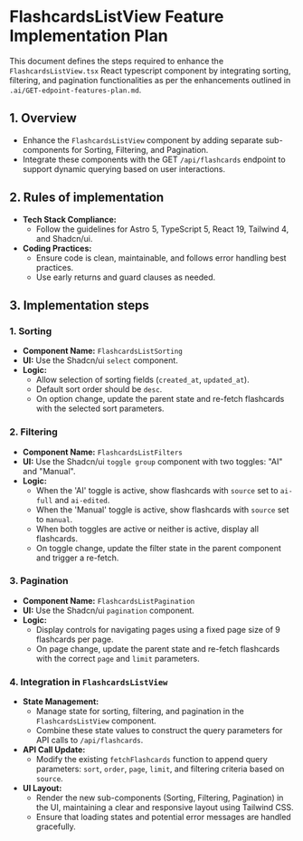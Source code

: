 # FlashcardsListView Feature Implementation Plan

This document defines the steps required to enhance the `FlashcardsListView.tsx` React typescript component by integrating sorting, filtering, and pagination functionalities as per the enhancements outlined in `.ai/GET-edpoint-features-plan.md`.

## 1. Overview

- Enhance the `FlashcardsListView` component by adding separate sub-components for Sorting, Filtering, and Pagination.
- Integrate these components with the GET `/api/flashcards` endpoint to support dynamic querying based on user interactions.

## 2. Rules of implementation

- **Tech Stack Compliance:**
  - Follow the guidelines for Astro 5, TypeScript 5, React 19, Tailwind 4, and Shadcn/ui.
- **Coding Practices:**
  - Ensure code is clean, maintainable, and follows error handling best practices.
  - Use early returns and guard clauses as needed.

## 3. Implementation steps

### 1. Sorting

- **Component Name:** `FlashcardsListSorting`
- **UI:** Use the Shadcn/ui `select` component.
- **Logic:**
  - Allow selection of sorting fields (`created_at`, `updated_at`).
  - Default sort order should be `desc`.
  - On option change, update the parent state and re-fetch flashcards with the selected sort parameters.

### 2. Filtering

- **Component Name:** `FlashcardsListFilters`
- **UI:** Use the Shadcn/ui `toggle group` component with two toggles: "AI" and "Manual".
- **Logic:**
  - When the 'AI' toggle is active, show flashcards with `source` set to `ai-full` and `ai-edited`.
  - When the 'Manual' toggle is active, show flashcards with `source` set to `manual`.
  - When both toggles are active or neither is active, display all flashcards.
  - On toggle change, update the filter state in the parent component and trigger a re-fetch.

### 3. Pagination

- **Component Name:** `FlashcardsListPagination`
- **UI:** Use the Shadcn/ui `pagination` component.
- **Logic:**
  - Display controls for navigating pages using a fixed page size of 9 flashcards per page.
  - On page change, update the parent state and re-fetch flashcards with the correct `page` and `limit` parameters.

### 4. Integration in `FlashcardsListView`

- **State Management:**
  - Manage state for sorting, filtering, and pagination in the `FlashcardsListView` component.
  - Combine these state values to construct the query parameters for API calls to `/api/flashcards`.
- **API Call Update:**
  - Modify the existing `fetchFlashcards` function to append query parameters: `sort`, `order`, `page`, `limit`, and filtering criteria based on `source`.
- **UI Layout:**
  - Render the new sub-components (Sorting, Filtering, Pagination) in the UI, maintaining a clear and responsive layout using Tailwind CSS.
  - Ensure that loading states and potential error messages are handled gracefully.
